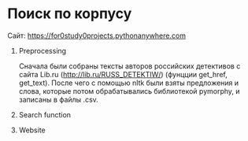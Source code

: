 # Поиск по корпусу
Сайт: https://for0study0projects.pythonanywhere.com

1. Preprocessing
   
   Сначала были собраны тексты авторов российских детективов с сайта Lib.ru (http://lib.ru/RUSS_DETEKTIW/) (фунцции get_href, get_text).
   После чего с помощью nltk были взяты предложения и слова, которые потом обрабатывались библиотекой pymorphy, и записаны в файлы .csv.

3. Search function
4. Website
